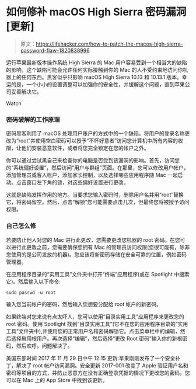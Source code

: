 # 如何修补 macOS High Sierra 密码漏洞[更新]

> 原文：<https://lifehacker.com/how-to-patch-the-macos-high-sierra-password-flaw-1820838996>

运行苹果最新版本操作系统 High Sierra 的 Mac 用户容易受到一个相当大的缺陷的影响，这个缺陷可能会允许任何实际接触到你的 Mac 的人不受约束地访问你机器上的任何东西。黑客似乎只影响 macOS High Sierra 10.13 和 10.13.1 版本。幸运的是，一个小小的设置调整可以加强你的安全性，并缓解这个问题，直到苹果公司妥善解决它。

Watch

### **密码破解的工作原理**

密码黑客利用了 macOS 处理用户账户的方式中的一个缺陷。将用户的登录名称更改为“root”并使用空白密码可以授予“不怀好意者”访问您计算机中所有内容的权限，让他们安装恶意软件，或者将您完全锁定在您的帐户之外。

你可以通过尝试黑自己来检查你的电脑是否受到该漏洞的影响。首先，访问您的“系统偏好设置”，然后访问“用户与群组”页面。在那里，您可以修改用户帐户，添加管理员或客人帐户，添加家长控制，以及选择哪些应用程序随 Mac 一起启动。点击窗口左下角的锁，对这些偏好设置进行更改。

这就是缺陷发挥作用的地方。当要求您输入密码时，删除用户名并用“root”替换它，将密码留空。然后，点击“解锁”您可能需要点击几次，但最终您将被授予访问权限。

### **自己怎么修**

若要防止他人对您的 Mac 进行此更改，您需要更改您机器的 root 密码。在您可以进行此更改之前，您需要确保您拥有 Mac 的管理员访问权限(您很可能有，除非您使用的是公司发放的机器)。您应该将新密码存储在安全可靠的位置，例如密码管理器。

在应用程序目录的“实用工具”文件夹中打开“终端”应用程序(或在 Spotlight 中搜索它)。然后输入以下命令:

`sudo passwd -u root`

输入您当前帐户的密码，然后输入您想要分配给 root 帐户的新密码。

如果终端对您来说有点太吓人，您可以使用“目录实用工具”应用程序来更改您的 root 密码。使用 Spotlight 找到“目录实用工具”(它不在您的应用程序目录的“实用工具”文件夹中),并使用您的正常用户名和密码解锁它。点击菜单栏中的编辑，然后选择启用根用户。再次选择“编辑”，然后选择“更改 Root 密码”输入你的新根密码，然后欢呼。问题解决了。

美国东部时间 2017 年 11 月 29 日中午 12:15 更新:苹果刚刚发布了一个安全补丁，解决了 root 帐户访问漏洞。安全更新 2017-001 改变了 Apple 验证用户名和密码等项目的方式，并防止恶意方在没有正确登录凭据的情况下更改您的密码。您可以在 Mac 上的 App Store 中找到该更新。